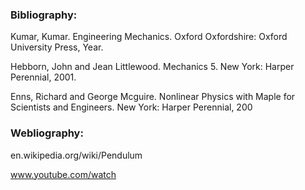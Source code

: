 ### Bibliography:
Kumar, Kumar. Engineering Mechanics. Oxford Oxfordshire: Oxford University Press, Year.

Hebborn, John and Jean Littlewood. Mechanics 5. New York: Harper Perennial, 2001.

Enns, Richard and George Mcguire. Nonlinear Physics with Maple for Scientists and Engineers. New York: Harper Perennial, 200

### Webliography:

en.wikipedia.org/wiki/Pendulum

 
www.youtube.com/watch
 
